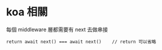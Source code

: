 # koa 相關

每個 middleware 層都需要有 next 去做串接
```
return await next() === await next()    // return 可以省略
```